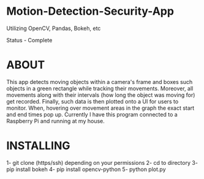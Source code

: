# Motion-Detection-Security-App

Utilizing OpenCV, Pandas, Bokeh, etc

Status - Complete

# ABOUT
This app detects moving objects within a camera's frame and boxes such objects in a green rectangle while tracking their movements. Moreover, all movements along with their intervals (how long the object was moving for) get recorded. Finally, such data is then plotted onto a UI for users to monitor. When, hovering over movement areas in the graph the exact start and end times pop up. Currently I have this program connected to a Raspberry Pi and running at my house.

# INSTALLING

1- git clone (https/ssh) depending on your permissions
2- cd to directory
3- pip install bokeh
4- pip install opencv-python
5- python plot.py
